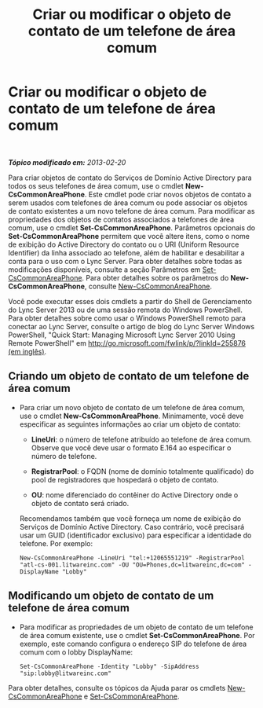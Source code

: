 ﻿---
title: Criar ou modificar o objeto de contato de um telefone de área comum
TOCTitle: Criar ou modificar o objeto de contato de um telefone de área comum
ms:assetid: eec33ad1-e4f2-49b2-91d6-d5a9d2e1714b
ms:mtpsurl: https://technet.microsoft.com/pt-br/library/JJ994083(v=OCS.15)
ms:contentKeyID: 52057761
ms.date: 05/19/2016
mtps_version: v=OCS.15
ms.translationtype: HT
---

# Criar ou modificar o objeto de contato de um telefone de área comum

 

_**Tópico modificado em:** 2013-02-20_

Para criar objetos de contato do Serviços de Domínio Active Directory para todos os seus telefones de área comum, use o cmdlet **New-CsCommonAreaPhone**. Este cmdlet pode criar novos objetos de contato a serem usados com telefones de área comum ou pode associar os objetos de contato existentes a um novo telefone de área comum. Para modificar as propriedades dos objetos de contatos associados a telefones de área comum, use o cmdlet **Set-CsCommonAreaPhone**. Parâmetros opcionais do **Set-CsCommonAreaPhone** permitem que você altere itens, como o nome de exibição do Active Directory do contato ou o URI (Uniform Resource Identifier) da linha associado ao telefone, além de habilitar e desabilitar a conta para o uso com o Lync Server. Para obter detalhes sobre todas as modificações disponíveis, consulte a seção Parâmetros em [Set-CsCommonAreaPhone](set-cscommonareaphone.md). Para obter detalhes sobre os parâmetros do **New-CsCommonAreaPhone**, consulte [New-CsCommonAreaPhone](new-cscommonareaphone.md).

Você pode executar esses dois cmdlets a partir do Shell de Gerenciamento do Lync Server 2013 ou de uma sessão remota do Windows PowerShell. Para obter detalhes sobre como usar o Windows PowerShell remoto para conectar ao Lync Server, consulte o artigo de blog do Lync Server Windows PowerShell, "Quick Start: Managing Microsoft Lync Server 2010 Using Remote PowerShell" em [http://go.microsoft.com/fwlink/p/?linkId=255876 (em inglês)](http://go.microsoft.com/fwlink/p/?linkid=255876).


## Criando um objeto de contato de um telefone de área comum

  - Para criar um novo objeto de contato de um telefone de área comum, use o cmdlet **New-CsCommonAreaPhone**. Minimamente, você deve especificar as seguintes informações ao criar um objeto de contato:
    
      - **LineUri**: o número de telefone atribuído ao telefone de área comum. Observe que você deve usar o formato E.164 ao especificar o número de telefone.
    
      - **RegistrarPool**: o FQDN (nome de domínio totalmente qualificado) do pool de registradores que hospedará o objeto de contato.
    
      - **OU**: nome diferenciado do contêiner do Active Directory onde o objeto de contato será criado.
    
    Recomendamos também que você forneça um nome de exibição do Serviços de Domínio Active Directory. Caso contrário, você precisará usar um GUID (identificador exclusivo) para especificar a identidade do telefone. Por exemplo:
    
        New-CsCommonAreaPhone -LineUri "tel:+12065551219" -RegistrarPool "atl-cs-001.litwareinc.com" -OU "OU=Phones,dc=litwareinc,dc=com" -DisplayName "Lobby"

## Modificando um objeto de contato de um telefone de área comum

  - Para modificar as propriedades de um objeto de contato de um telefone de área comum existente, use o cmdlet **Set-CsCommonAreaPhone**. Por exemplo, este comando configura o endereço SIP do telefone de área comum com o lobby DisplayName:
    
        Set-CsCommonAreaPhone -Identity "Lobby" -SipAddress "sip:lobby@litwareinc.com"

Para obter detalhes, consulte os tópicos da Ajuda parar os cmdlets [New-CsCommonAreaPhone](new-cscommonareaphone.md) e [Set-CsCommonAreaPhone](set-cscommonareaphone.md).

